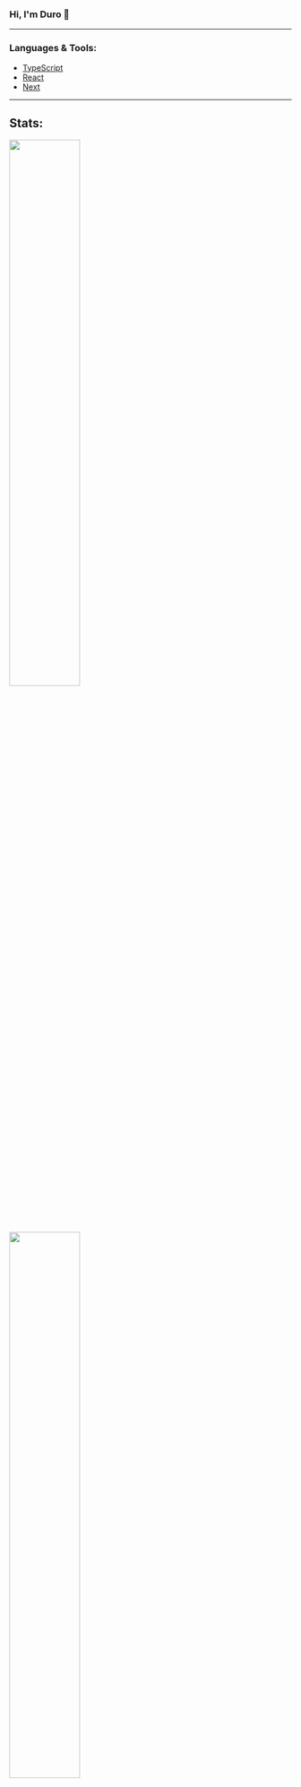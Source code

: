 ### Hi, I'm Duro :wave:

---

### **Languages & Tools:**

- [TypeScript](https://www.typescriptlang.org/)
- [React](https://reactjs.org/)
- [Next](https://nextjs.org/)

---

## **Stats:**

<img width="50%" src="https://github-readme-stats.vercel.app/api?username=DuroCodes&theme=dark&border_color=1f1f1f&icon_color=58a6ff&show_icons=true&disable_animations=true"/>

<img width="50%" src="https://github-readme-stats.vercel.app/api/wakatime?username=DuroCodes&theme=dark&border_color=1f1f1f&icon_color=58a6ff&show_icons=true&custom_title=Weekly%20Stats"/>

---

<img src="https://komarev.com/ghpvc/?username=DuroCodes&label=Views&color=0e75b6&style=flat" alt="DuroCodes"/>
